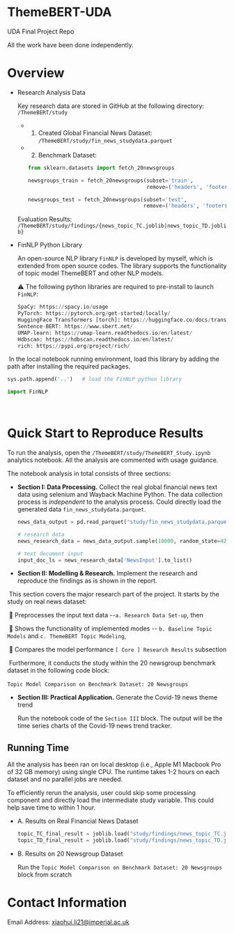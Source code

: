 # ThemeBERT-UDA
UDA Final Project Repo



All the work have been done independently. 



# Overview

* Research Analysis Data

  Key research data are stored in GitHub at the following directory: ```/ThemeBERT/study```

  * 1. Created Global Financial News Dataset: `/ThemeBERT/study/fin_news_studydata.parquet`

  * 2. Benchmark Dataset:

    ```python
    from sklearn.datasets import fetch_20newsgroups 
    
    newsgroups_train = fetch_20newsgroups(subset='train',
                                          remove=('headers', 'footers', 'quotes'))
    
    newsgroups_test = fetch_20newsgroups(subset='test',
                                         remove=('headers', 'footers', 'quotes'))
    
    ```

  
  Evaluation Results: `/ThemeBERT/study/findings/{news_topic_TC.joblib|news_topic_TD.joblib}`
  
  

* FinNLP Python Library

  An open-source NLP library `FinNLP` is developed by myself, which is extended from open source codes. The library supports the functionality of topic model ThemeBERT and other NLP models.  

  ⚠️ The following python libraries are required to pre-install to launch `FinNLP`:

  ```python
  SpaCy: https://spacy.io/usage
  PyTorch: https://pytorch.org/get-started/locally/
  HuggingFace Transformers [torch]: https://huggingface.co/docs/transformers/installation
  Sentence-BERT: https://www.sbert.net/
  UMAP-learn: https://umap-learn.readthedocs.io/en/latest/
  Hdbscan: https://hdbscan.readthedocs.io/en/latest/ 
  rich: https://pypi.org/project/rich/
  
  ```


​		In the local notebook running environment, load this library by adding the path after installing the required packages.

```python
sys.path.append('..')   # load the FinNLP python library

import FinNLP

```

​					



# Quick Start to Reproduce Results

To run the analysis, open the `/ThemeBERT/study/ThemeBERT_Study.ipynb` analytics notebook. All the analysis are commented with usage guidance.

The notebook analysis in total consists of three sections:

- **Section I: Data Processing.** Collect the real global financial news text data using selenium and Wayback Machine Python. The data collection process is *independent* to the analysis process. Could directly load the generated data `fin_news_studydata.parquet`.

  ```python
  news_data_output = pd.read_parquet("study/fin_news_studydata.parquet")
  
  # research data
  news_research_data = news_data_output.sample(10000, random_state=42).copy()
  
  # text document input
  input_doc_ls = news_research_data['NewsInput'].to_list()
  
  ```



- **Section II: Modelling & Research.** Implement the research and reproduce the findings as is shown in the report. 

​		This section covers the major research part of the project. It starts by the study on real news dataset:

​			📍 Preprocesses the input text data --`a. Research Data Set-up`, then

​			📍 Shows the functionality of implemented modes -- `b. Baseline Topic Models` and `c. ThemeBERT Topic Modeling`,  

​			📍 Compares the model performance `[ Core ] Research Results` subsection

​		Furthermore, it conducts the study within the 20 newsgroup benchmark dataset in the following code block:

​			`Topic Model Comparison on Benchmark Dataset: 20 Newsgroups`



- **Section III: Practical Application.** Generate the Covid-19 news theme trend

  Run the notebook code of the `Section III` block. The output will be the time series charts of the Covid-19 news trend tracker.



## Running Time

All the analysis has been ran on local desktop (i.e., Apple M1 Macbook Pro of 32 GB memory) using single CPU. The runtime takes 1-2 hours on each dataset and no parallel jobs are needed. 

To efficiently rerun the analysis, user could skip some processing component and directly load the intermediate study variable. This could help save time to within 1 hour.

* A. Results on Real Financial News Dataset

  ```python
  topic_TC_final_result = joblib.load("study/findings/news_topic_TC.joblib")
  topic_TD_final_result = joblib.load("study/findings/news_topic_TD.joblib")
  
  ```

* B. Results on 20 Newsgroup Dataset

  Run the `Topic Model Comparison on Benchmark Dataset: 20 Newsgroups` block from scratch



# Contact Information

Email Address: [xiaohui.li21@imperial.ac.uk](mailto:xiaohui.li21@imperial.ac.uk) 
